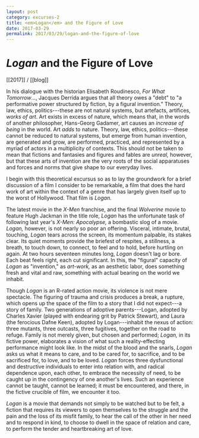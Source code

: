 ```yaml
---
layout: post
category: excurses-2
title: <em>Logan</em> and the Figure of Love
date: 2017-03-29
permalink: 2017/03/29/logan-and-the-figure-of-love
---
```


# *Logan* and the Figure of Love

[[2017]] / [[blog]]

In his dialogue with the historian Elisabeth Roudinesco, *For What Tomorrow*\..., Jacques Derrida argues that all theory owes a "debt" to "a performative power structured by fiction, by a figural invention." Theory, law, ethics, politics---these are not natural systems, but artefacts, artifices, *works of art*. Art exists in excess of nature, which means that, in the words of another philosopher, Hans-Georg Gadamer, art causes an *increase of being* in the world. Art *adds* to nature. Theory, law, ethics, politics---these cannot be reduced to natural systems, but emerge from human invention, are generated and grow, are performed, practiced, and represented by a myriad of actors in a multiplicity of contexts. This should not be taken to mean that fictions and fantasies and figures and fables are *unreal,* however, but that these arts of invention are the very roots of the social apparatuses and forces and norms that give shape to our everyday lives.

I begin with this theoretical excursus so as to lay the groundwork for a brief discussion of a film I consider to be remarkable, a film that does the hard work of art within the context of a genre that has largely given itself up to the worst of Hollywood. That film is *Logan.*

The latest movie in the *X-Men* franchise, and the final *Wolverine* movie to feature Hugh Jackman in the title role, *Logan* has the unfortunate task of following last year's *X-Men: Apocalypse,* a bombastic slog of a movie. *Logan,* however, is not nearly so poor an offering. Visceral, intimate, brutal, touching, *Logan* tears across the screen, its momentum palpable, its stakes clear. Its quiet moments provide the briefest of respites, a stillness, a breath, to touch down, to connect, to feel and to hold, before hurtling on again. At two hours seventeen minutes long, *Logan* doesn't lag or bore. Each beat feels right, each cut significant. In this, the "figural" capacity of *Logan* as "invention," as *art-work,* as an aesthetic labor, does something fresh and vital and raw, something with actual bearing on the world we inhabit.

Though *Logan* is an R-rated action movie, its violence is not mere spectacle. The figuring of trauma and crisis produces a break, a rupture, which opens up the space of the film to a story that I did not expect---a story of family. Two generations of adoptive parents---Logan, adopted by Charles Xavier (played with endearing grit by Patrick Stewart), and Laura (the ferocious Dafne Keen), adopted by Logan---inhabit the nexus of action: three mutants, three outcasts, three fugitives, together on the road to refuge. Family is not merely given, but chosen and performed; *Logan,* in its fictive power, elaborates a vision of what such a reality-effecting performance might look like. In the midst of the blood and the snarls, *Logan* asks us what it means to care, and to be cared for, to sacrifice, and to be sacrificed for, to love, and to be loved. *Logan* forces three dysfunctional and destructive individuals to enter into relation with, and radical dependence upon, each other, to embrace the necessity of need, to be caught up in the contingency of one another's lives. Such an experience cannot be taught, cannot be learned; it must be encountered, and there, in the fictive crucible of film, we encounter it too.

*Logan* is a movie that demands not simply to be watched but to be felt, a fiction that requires its viewers to open themselves to the struggle and the pain and the loss of its misfit family, to hear the call of the other in her need and to respond in kind, to choose to dwell in the space of relation and care, to perform the tender and heartbreaking art of love.

